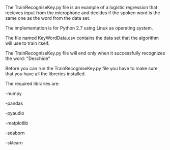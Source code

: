 The TrainRecogniseKey.py file is an example of a logistic regression that recieves input from the microphone and decides if the spoken word is the same one as the word from the data set.

The implementation is for Python 2.7 using Linux as operating system.

The file named KeyWordData.csv contains the data set that the algorithm will use to train itself.

The TrainRecogniseKey.py file will end only when it successfully recognizes the word: "Deschide"

Before you can run the TrainRecogniseKey.py file you have to make sure that you have all the libreries installed.

The required libraries are:

-numpy

-pandas

-pyaudio

-matplotlib

-seaborn

-sklearn
